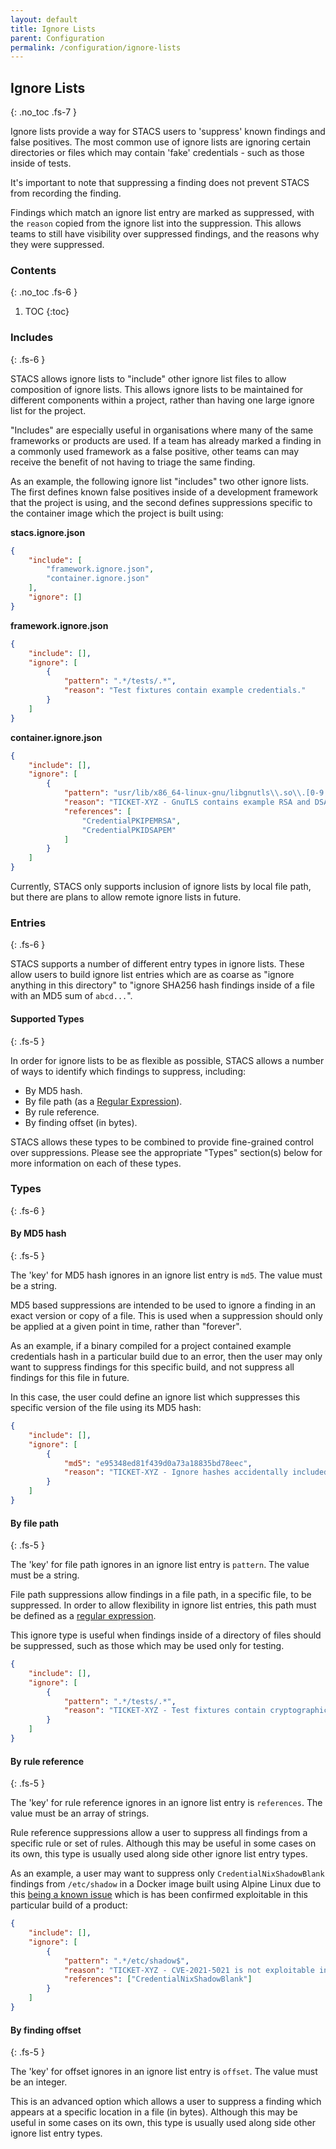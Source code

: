 ```yaml
---
layout: default
title: Ignore Lists
parent: Configuration
permalink: /configuration/ignore-lists
---
```


## Ignore Lists
{:  .no_toc .fs-7 }

Ignore lists provide a way for STACS users to 'suppress' known findings and false
positives. The most common use of ignore lists are ignoring certain directories or files
which may contain 'fake' credentials - such as those inside of tests.

It's important to note that suppressing a finding does not prevent STACS from recording
the finding.

Findings which match an ignore list entry are marked as suppressed, with the `reason`
copied from the ignore list into the suppression. This allows teams to still have
visibility over suppressed findings, and the reasons why they were suppressed.

### Contents
{: .no_toc .fs-6 }

1. TOC
{:toc}

### Includes
{: .fs-6 }

STACS allows ignore lists to "include" other ignore list files to allow composition of
ignore lists. This allows ignore lists to be maintained for different components within
a project, rather than having one large ignore list for the project.

"Includes" are especially useful in organisations where many of the same frameworks or
products are used. If a team has already marked a finding in a commonly used framework
as a false positive, other teams can may receive the benefit of not having to triage
the same finding.

As an example, the following ignore list "includes" two other ignore lists. The first
defines known false positives inside of a development framework that the project is
using, and the second defines suppressions specific to the container image which the
project is built using:

**stacs.ignore.json**
```json
{
    "include": [
        "framework.ignore.json",
        "container.ignore.json"
    ],
    "ignore": []
}
```

**framework.ignore.json**
```json
{
    "include": [],
    "ignore": [
        {
            "pattern": ".*/tests/.*",
            "reason": "Test fixtures contain example credentials."
        }
    ]
}
```

**container.ignore.json**
```json
{
    "include": [],
    "ignore": [
        {
            "pattern": "usr/lib/x86_64-linux-gnu/libgnutls\\.so\\.[0-9.]+",
            "reason": "TICKET-XYZ - GnuTLS contains example RSA and DSA keys.",
            "references": [
                "CredentialPKIPEMRSA",
                "CredentialPKIDSAPEM"
            ]
        }
    ]
}
```

Currently, STACS only supports inclusion of ignore lists by local file path, but there
are plans to allow remote ignore lists in future.

### Entries
{: .fs-6 }

STACS supports a number of different entry types in ignore lists. These allow users to
build ignore list entries which are as coarse as "ignore anything in this directory" to
"ignore SHA256 hash findings inside of a file with an MD5 sum of `abcd...`".

#### Supported Types
{: .fs-5 }

In order for ignore lists to be as flexible as possible, STACS allows a number of ways
to identify which findings to suppress, including:

* By MD5 hash.
* By file path (as a [Regular Expression](https://en.wikipedia.org/wiki/Regular_expression)).
* By rule reference.
* By finding offset (in bytes).

STACS allows these types to be combined to provide fine-grained control over
suppressions. Please see the appropriate "Types" section(s) below for more information
on each of these types.

### Types
{: .fs-6 }

#### By MD5 hash
{: .fs-5 }

The 'key' for MD5 hash ignores in an ignore list entry is `md5`. The value must be a
string.

MD5 based suppressions are intended to be used to ignore a finding in an exact version
or copy of a file. This is used when a suppression should only be applied at a given
point in time, rather than "forever".

As an example, if a binary compiled for a project contained example credentials hash in
a particular build due to an error, then the user may only want to suppress findings
for this specific build, and not suppress all findings for this file in future.

In this case, the user could define an ignore list which suppresses this specific
version of the file using its MD5 hash:

```json
{
    "include": [],
    "ignore": [
        {
            "md5": "e95348ed81f439d0a73a18835bd78eec",
            "reason": "TICKET-XYZ - Ignore hashes accidentally included in v0.1.0"
        }
    ]
}
```

#### By file path
{: .fs-5 }

The 'key' for file path ignores in an ignore list entry is `pattern`. The value must be
a string.

File path suppressions allow findings in a file path, in a specific file, to be
suppressed. In order to allow flexibility in ignore list entries, this path must be
defined as a [regular expression](https://en.wikipedia.org/wiki/Regular_expression).

This ignore type is useful when findings inside of a directory of files should be 
suppressed, such as those which may be used only for testing.

```json
{
    "include": [],
    "ignore": [
        {
            "pattern": ".*/tests/.*",
            "reason": "TICKET-XYZ - Test fixtures contain cryptographic identifiers"
        }
    ]
}
```

#### By rule reference
{: .fs-5 }

The 'key' for rule reference ignores in an ignore list entry is `references`. The value
must be an array of strings.

Rule reference suppressions allow a user to suppress all findings from a specific rule
or set of rules. Although this may be useful in some cases on its own, this type is
usually used along side other ignore list entry types.

As an example, a user may want to suppress only `CredentialNixShadowBlank` findings from
`/etc/shadow` in a Docker image built using Alpine Linux due to this
[being a known issue](https://cve.mitre.org/cgi-bin/cvename.cgi?name=CVE-2019-5021)
which is has been confirmed exploitable in this particular build of a product:

```json
{
    "include": [],
    "ignore": [
        {
            "pattern": ".*/etc/shadow$",
            "reason": "TICKET-XYZ - CVE-2021-5021 is not exploitable in this build.",
            "references": ["CredentialNixShadowBlank"]
        }
    ]
}
```

#### By finding offset
{: .fs-5 }

The 'key' for offset ignores in an ignore list entry is `offset`. The value must be
an integer.

This is an advanced option which allows a user to suppress a finding which appears at
a specific location in a file (in bytes). Although this may be useful in some cases on
its own, this type is usually used along side other ignore list entry types.
